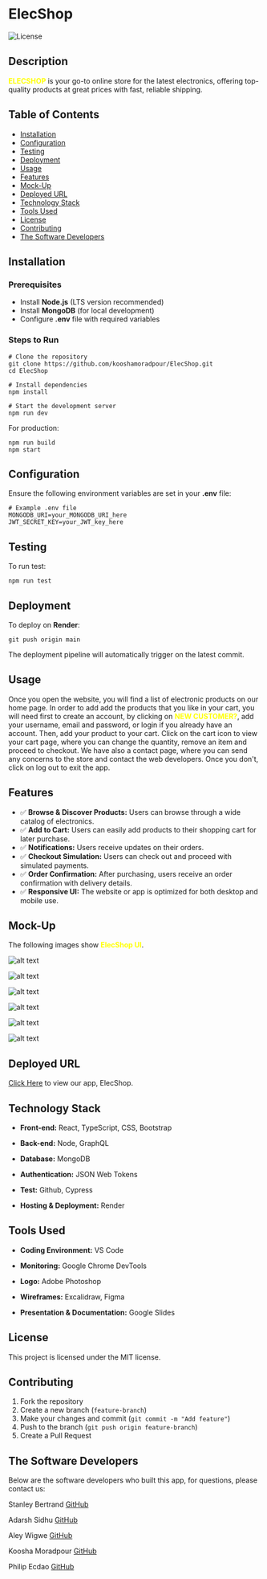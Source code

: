 # ElecShop
![License](https://img.shields.io/badge/license-MIT-blue)

## Description
<span style="color: yellow;">**ELECSHOP**</span>  is your go-to online store for the latest electronics, offering top-quality products at great prices with fast, reliable shipping.

## Table of Contents
- [Installation](#installation)
- [Configuration](#configuration)
- [Testing](#testing)
- [Deployment](#deployment)
- [Usage](#usage)
- [Features](#features)
- [Mock-Up](#mock-up)
- [Deployed URL](#deployed-url)
- [Technology Stack](#technology-stack)
- [Tools Used](#tools-used)
- [License](#license)
- [Contributing](#contributing)
- [The Software Developers](#the-software-developers)

## Installation

### Prerequisites
- Install **Node.js** (LTS version recommended)
- Install **MongoDB** (for local development)
- Configure **.env** file with required variables

### Steps to Run
```
# Clone the repository
git clone https://github.com/kooshamoradpour/ElecShop.git
cd ElecShop

# Install dependencies
npm install

# Start the development server
npm run dev
```

For production:
```
npm run build
npm start
```

## Configuration
Ensure the following environment variables are set in your **.env** file:
```
# Example .env file
MONGODB_URI=your_MONGODB_URI_here
JWT_SECRET_KEY=your_JWT_key_here
```

## Testing
To run test:
```
npm run test
```

## Deployment
To deploy on **Render**:
```
git push origin main
```
The deployment pipeline will automatically trigger on the latest commit.

## Usage
Once you open the website, you will find a list of electronic products on our home page. In order to add add the products that you like in your cart, you will need first to create an account, by clicking on <span style="color: yellow;">**NEW CUSTOMER?**</span>, add your username, email and password, or login if you already have an account. Then, add your product to your cart. Click on the cart icon to view your cart page, where you can change the quantity, remove an item and proceed to checkout. We have also a contact page, where you can send any concerns to the store and contact the web developers. Once you don't, click on log out to exit the app.

## Features
- ✅ **Browse & Discover Products:** Users can browse through a wide catalog of electronics.
- ✅ **Add to Cart:** Users can easily add products to their shopping cart for later purchase.
- ✅ **Notifications:** Users receive updates on their orders.
- ✅ **Checkout Simulation:** Users can check out and proceed with simulated payments.
- ✅ **Order Confirmation:** After purchasing, users receive an order confirmation with delivery details.
- ✅ **Responsive UI:** The website or app is optimized for both desktop and mobile use.

## Mock-Up

The following images show <span style="color: yellow;">**ElecShop UI**</span>.

![alt text](<Home Page.png>) 

![alt text](<Shopping NEW Customer.png>)

![alt text](<Shopping SIGN IN.png>) 

![alt text](<Cart Page.png>) 

![alt text](<PROCEED To Cart.png>) 

![alt text](<Contact Us.png>)

## Deployed URL

[Click Here](https://elecshop.onrender.com/) to view our app, ElecShop. 

## Technology Stack

* **Front-end:** React, TypeScript, CSS, Bootstrap

* **Back-end:** Node, GraphQL

* **Database:** MongoDB

* **Authentication:** JSON Web Tokens

* **Test:** Github, Cypress

* **Hosting & Deployment:** Render

## Tools Used

* **Coding Environment:** VS Code

* **Monitoring:** Google Chrome DevTools

* **Logo:** Adobe Photoshop

* **Wireframes:** Excalidraw, Figma

* **Presentation & Documentation:** Google Slides

## License

This project is licensed under the MIT license.

## Contributing
1. Fork the repository
2. Create a new branch (`feature-branch`)
3. Make your changes and commit (`git commit -m "Add feature"`)
4. Push to the branch (`git push origin feature-branch`)
5. Create a Pull Request

## The Software Developers
Below are the software developers who built this app, for questions, please contact us:

Stanley Bertrand [GitHub](https://github.com/bertrandstanley)

Adarsh Sidhu [GitHub](https://github.com/sidhuad)

Aley Wigwe [GitHub](https://github.com/aleyw2244)

Koosha Moradpour [GitHub](https://github.com/kooshamoradpour)

Philip Ecdao [GitHub](https://github.com/pecdao)
